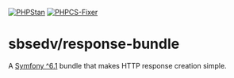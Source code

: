 [![PHPStan](https://github.com/SBSEDV/response-bundle/actions/workflows/phpstan.yml/badge.svg)](https://github.com/SBSEDV/response-bundle/actions/workflows/phpstan.yml)
[![PHPCS-Fixer](https://github.com/SBSEDV/response-bundle/actions/workflows/phpcsfixer.yml/badge.svg)](https://github.com/SBSEDV/response-bundle/actions/workflows/phpcsfixer.yml)

# sbsedv/response-bundle

A [Symfony ^6.1](https://symfony.com/) bundle that makes HTTP response creation simple.
